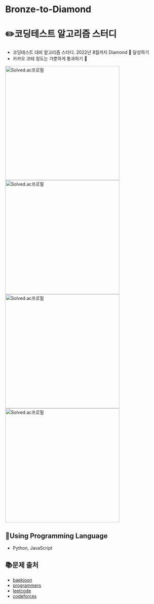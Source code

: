# Bronze-to-Diamond

# :pencil2:코딩테스트 알고리즘 스터디

- 코딩테스트 대비 알고리즘 스터디. 2022년 8월까지 Diamond 💎 달성하기 <br />
- 카카오 코테 정도는 가뿐하게 통과하기 👀 <br />

<div align="left">
  <a href="https://solved.ac/profile/leaisrevolution">
    <img align="center" width=360 src="http://mazassumnida.wtf/api/v2/generate_badge?boj=leaisrevolution" alt="Solved.ac프로필" />
  <a>
  <a href="https://solved.ac/profile/166354">
    <img align="center" width=360 src="http://mazassumnida.wtf/api/v2/generate_badge?boj=166354" alt="Solved.ac프로필" />
  </a>
  <a href="https://solved.ac/profile/sesa0802">
    <img align="center" width=360 src="http://mazassumnida.wtf/api/v2/generate_badge?boj=sesa0802" alt="Solved.ac프로필" />
  </a>
  <a href="https://solved.ac/profile/2ykwang">
    <img align="center" width=360 src="http://mazassumnida.wtf/api/v2/generate_badge?boj=2ykwang" alt="Solved.ac프로필" />
  </a>
</div>

## :wrench:Using Programming Language

- Python, JavaScript

## :books:문제 출처

- [baekjoon](https://www.acmicpc.net)
- [programmers](https://programmers.co.kr/learn/challenges)
- [leetcode](https://leetcode.com)
- [codeforces](http://codeforces.com)
